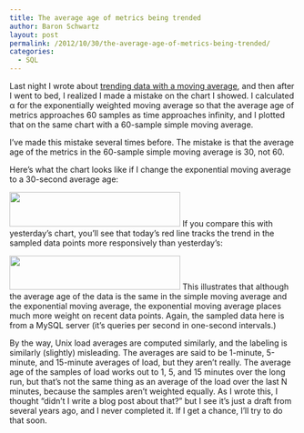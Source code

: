 ```yaml
---
title: The average age of metrics being trended
author: Baron Schwartz
layout: post
permalink: /2012/10/30/the-average-age-of-metrics-being-trended/
categories:
  - SQL
---
```

Last night I wrote about [trending data with a moving average][1], and then after I went to bed, I realized I made a mistake on the chart I showed. I calculated &alpha; for the exponentially weighted moving average so that the average age of metrics approaches 60 samples as time approaches infinity, and I plotted that on the same chart with a 60-sample simple moving average.

I&#8217;ve made this mistake several times before. The mistake is that the average age of the metrics in the 60-sample simple moving average is 30, not 60.

Here&#8217;s what the chart looks like if I change the exponential moving average to a 30-second average age:

[<img src="http://www.xaprb.com/blog/wp-content/uploads/2012/10/moving-averages-2-300x61.png" alt="" title="moving-averages-2" width="300" height="61" class="aligncenter size-medium wp-image-2934" />][2] 
If you compare this with yesterday&#8217;s chart, you&#8217;ll see that today&#8217;s red line tracks the trend in the sampled data points more responsively than yesterday&#8217;s:

[<img src="http://www.xaprb.com/blog/wp-content/uploads/2012/10/moving-averages-300x60.png" alt="" title="moving-averages" width="300" height="60" class="aligncenter size-medium wp-image-2927" />][3] 
This illustrates that although the average age of the data is the same in the simple moving average and the exponential moving average, the exponential moving average places much more weight on recent data points. Again, the sampled data here is from a MySQL server (it&#8217;s queries per second in one-second intervals.)

By the way, Unix load averages are computed similarly, and the labeling is similarly (slightly) misleading. The averages are said to be 1-minute, 5-minute, and 15-minute averages of load, but they aren&#8217;t really. The average age of the samples of load works out to 1, 5, and 15 minutes over the long run, but that&#8217;s not the same thing as an average of the load over the last N minutes, because the samples aren&#8217;t weighted equally. As I wrote this, I thought &#8220;didn&#8217;t I write a blog post about that?&#8221; but I see it&#8217;s just a draft from several years ago, and I never completed it. If I get a chance, I&#8217;ll try to do that soon.

 [1]: http://www.xaprb.com/blog/2012/10/29/trending-data-with-a-moving-average/ "trending data with a moving average"
 [2]: http://www.xaprb.com/blog/wp-content/uploads/2012/10/moving-averages-2.png
 [3]: http://www.xaprb.com/blog/wp-content/uploads/2012/10/moving-averages.png